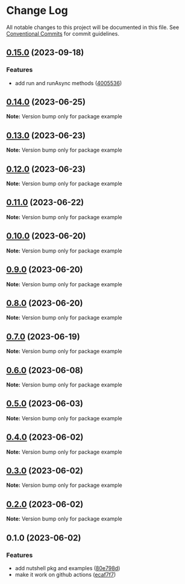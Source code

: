 # Change Log

All notable changes to this project will be documented in this file.
See [Conventional Commits](https://conventionalcommits.org) for commit guidelines.

## [0.15.0](https://github.com/rondymesquita/shell/compare/example@0.14.0...example@0.15.0) (2023-09-18)


### Features

* add run and runAsync methods ([4005536](https://github.com/rondymesquita/shell/commit/4005536ad43dd351fda46c6faaa9911ceb1aa88c))



## [0.14.0](https://github.com/rondymesquita/shell/compare/example@0.13.0...example@0.14.0) (2023-06-25)

**Note:** Version bump only for package example

## [0.13.0](https://github.com/rondymesquita/shell/compare/example@0.12.0...example@0.13.0) (2023-06-23)

**Note:** Version bump only for package example

## [0.12.0](https://github.com/rondymesquita/shell/compare/example@0.11.0...example@0.12.0) (2023-06-23)

**Note:** Version bump only for package example

## [0.11.0](https://github.com/rondymesquita/shell/compare/example@0.10.0...example@0.11.0) (2023-06-22)

**Note:** Version bump only for package example

## [0.10.0](https://github.com/rondymesquita/shell/compare/example@0.9.0...example@0.10.0) (2023-06-20)

**Note:** Version bump only for package example

## [0.9.0](https://github.com/rondymesquita/shell/compare/example@0.8.0...example@0.9.0) (2023-06-20)

**Note:** Version bump only for package example

## [0.8.0](https://github.com/rondymesquita/shell/compare/example@0.7.0...example@0.8.0) (2023-06-20)

**Note:** Version bump only for package example

## [0.7.0](https://github.com/rondymesquita/shell/compare/example@0.6.0...example@0.7.0) (2023-06-19)

**Note:** Version bump only for package example

## [0.6.0](https://github.com/rondymesquita/shell/compare/example@0.5.0...example@0.6.0) (2023-06-08)

**Note:** Version bump only for package example

## [0.5.0](https://github.com/rondymesquita/shell/compare/example@0.4.0...example@0.5.0) (2023-06-03)

**Note:** Version bump only for package example

## [0.4.0](https://github.com/rondymesquita/shell/compare/example@0.3.0...example@0.4.0) (2023-06-02)

**Note:** Version bump only for package example

## [0.3.0](https://github.com/rondymesquita/shell/compare/example@0.2.0...example@0.3.0) (2023-06-02)

**Note:** Version bump only for package example

## [0.2.0](https://github.com/rondymesquita/shell/compare/example@0.1.0...example@0.2.0) (2023-06-02)

**Note:** Version bump only for package example

## 0.1.0 (2023-06-02)

### Features

- add nutshell pkg and examples ([80e798d](https://github.com/rondymesquita/shell/commit/80e798d061c2f9ea53651deb6d073a20d804ad97))
- make it work on github actions ([ecaf7f7](https://github.com/rondymesquita/shell/commit/ecaf7f7e709f3a41b6a906c047bc8d4d9275be5f))
